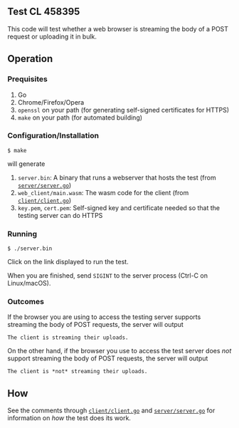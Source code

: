 ## Test CL 458395

This code will test whether a web browser is streaming the body of a POST request or uploading it in bulk.

## Operation

### Prequisites
1. Go
2. Chrome/Firefox/Opera
3. `openssl` on your path (for generating self-signed certificates for HTTPS)
4. `make` on your path (for automated building)

### Configuration/Installation

```
$ make
```

will generate 

1. `server.bin`: A binary that runs a webserver that hosts the test (from [`server/server.go`](server/server.go))
2. `web_client/main.wasm`: The wasm code for the client (from [`client/client.go`](client/client.go))
3. `key.pem`, `cert.pem`: Self-signed key and certificate needed so that the testing server can do HTTPS

### Running

```
$ ./server.bin
```

Click on the link displayed to run the test.

When you are finished, send `SIGINT` to the server process (Ctrl-C on Linux/macOS).

### Outcomes

If the browser you are using to access the testing server supports streaming the body of POST requests,
the server will output

```
The client is streaming their uploads.
```

On the other hand, if the browser you use to access the test server does *not* support streaming the body
of POST requests, the server will output

```
The client is *not* streaming their uploads.
```

## How

See the comments through [`client/client.go`](client/client.go) and [`server/server.go`](server/server.go) for information on *how* the test does its work.